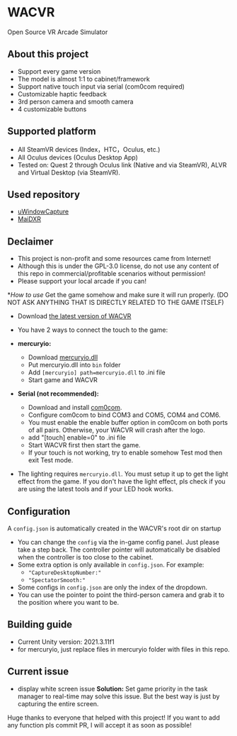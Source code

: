 # WACVR

Open Source VR Arcade Simulator

**About this project**
---

- Support every game version
- The model is almost 1:1 to cabinet/framework
- Support native touch input via serial (com0com required)
- Customizable haptic feedback
- 3rd person camera and smooth camera
- 4 customizable buttons

**Supported platform**
---

- All SteamVR devices (Index，HTC，Oculus, etc.)
- All Oculus devices (Oculus Desktop App)
- Tested on: Quest 2 through Oculus link (Native and via SteamVR), ALVR and Virtual Desktop (via SteamVR).

**Used repository**
---

- [uWindowCapture](https://github.com/hecomi/uWindowCapture)
- [MaiDXR](https://github.com/xiaopeng12138/MaiDXR)

**Declaimer**
---

- This project is non-profit and some resources came from Internet!
- Although this is under the GPL-3.0 license, do not use any content of this repo in commercial/profitable scenarios without permission!
- Please support your local arcade if you can!

**How to use*
Get the game somehow and make sure it will run properly. (DO NOT ASK ANYTHING THAT IS DIRECTLY RELATED TO THE GAME ITSELF)
- Download [the latest version of WACVR](https://github.com/xiaopeng12138/WACVR/actions)
- You have 2 ways to connect the touch to the game:

- **mercuryio:**
  - Download [mercuryio.dll](https://xpengs.com/s/wacvr/mercuryio.dll)
  - Put mercuryio.dll into ``bin`` folder
  - Add ``[mercuryio] path=mercuryio.dll`` to .ini file 
  - Start game and WACVR

- **Serial (not recommended):**

  - Download and install [com0com](https://storage.googleapis.com/google-code-archive-downloads/v2/code.google.com/powersdr-iq/setup_com0com_W7_x64_signed.exe).
  - Configure com0com to bind COM3 and COM5, COM4 and COM6.
  - You must enable the enable buffer option in com0com on both ports of all pairs. Otherwise, your WACVR will crash after the logo.
  - add "[touch] enable=0" to .ini file
  - Start WACVR first then start the game.
  - If your touch is not working, try to enable somehow Test mod then exit Test mode.

- The lighting requires ``mercuryio.dll``. You must setup it up to get the light effect from the game. If you don't have the light effect, pls check if you are using the latest tools and if your LED hook works.

## Configuration

A ``config.json`` is automatically created in the WACVR's root dir on startup

- You can change the ``config`` via the in-game config panel. Just please take a step back. The controller pointer will automatically be disabled when the controller is too close to the cabinet.
- Some extra option is only available in ``config.json``. For example:
    - ``"CaptureDesktopNumber:"``
    - ``"SpectatorSmooth:"``
- Some configs in ``config.json`` are only the index of the dropdown.
- You can use the pointer to point the third-person camera and grab it to the position where you want to be.

**Building guide**
---

- Current Unity version: 2021.3.11f1
- for mercuryio, just replace files in mercuryio folder with files in this repo.

**Current issue**
---

- display white screen issue
    **Solution:** Set game priority in the task manager to real-time may solve this issue. But the best way is just by capturing the entire screen.

Huge thanks to everyone that helped with this project!
If you want to add any function pls commit PR, I will accept it as soon as possible!